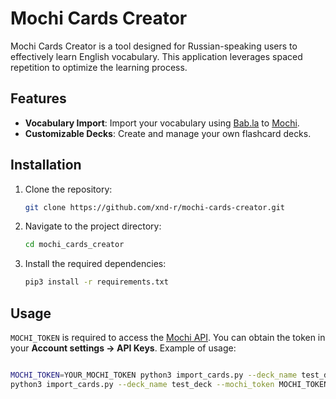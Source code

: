 # Mochi Cards Creator

Mochi Cards Creator is a tool designed for Russian-speaking users to effectively learn English vocabulary. This application leverages spaced repetition to optimize the learning process.

## Features

- **Vocabulary Import**: Import your vocabulary using [Bab.la](https://www.babla.ru/английский-русский) to [Mochi](https://mochi.cards/).
- **Customizable Decks**: Create and manage your own flashcard decks.

## Installation

1. Clone the repository:
    ```bash
    git clone https://github.com/xnd-r/mochi-cards-creator.git
    ```
2. Navigate to the project directory:
    ```bash
    cd mochi_cards_creator
    ```
3. Install the required dependencies:
    ```bash
    pip3 install -r requirements.txt
    ```

## Usage

`MOCHI_TOKEN` is required to access the [Mochi API](https://mochi.cards/docs/api/). You can obtain the token in your **Account settings -> API Keys**.
Example of usage:
```bash

MOCHI_TOKEN=YOUR_MOCHI_TOKEN python3 import_cards.py --deck_name test_deck --words "hello world"
python3 import_cards.py --deck_name test_deck --mochi_token MOCHI_TOKEN --words vocab/test_vocab.txt
